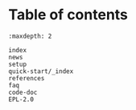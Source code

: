 # Table of contents

```{toctree}
:maxdepth: 2

index
news
setup
quick-start/_index
references
faq
code-doc
EPL-2.0
```
